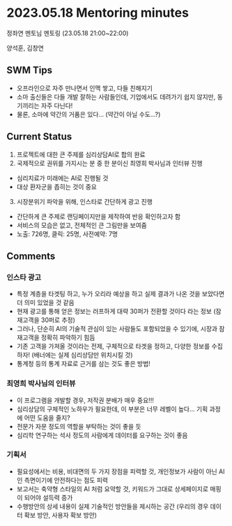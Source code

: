 # 2023.05.18 Mentoring minutes

정좌연 멘토님 멘토링 (23.05.18 21:00~22:00)

양석훈, 김창연

## SWM Tips

- 오프라인으로 자주 만나면서 인맥 쌓고, 다들 친해지기
- 소마 출신들은 다들 개발 잘하는 사람들인데, 기업에서도 데려가기 쉽지 않지만, 동기끼리는 자주 다닌다!
- 물론, 소마에 약간의 거품은 있다... (약간이 아닐 수도...?)

## Current Status

1. 프로젝트에 대한 큰 주제를 심리상담AI로 합의 완료
2. 국제적으로 권위를 가지시는 분 중 한 분이신 최영희 박사님과 인터뷰 진행
- 심리치료가 미래에는 AI로 진행될 것
- 대상 환자군을 좁히는 것이 중요
3. 시장분위기 파악을 위해, 인스타로 간단하게 광고 진행 
- 간단하게 큰 주제로 랜딩페이지만을 제작하여 반응 확인하고자 함
- 서비스의 모습은 없고, 전체적인 큰 그림만을 보여줌
- 노출: 726명, 클릭: 25명, 사전예약: 7명

## Comments

### 인스타 광고
- 특정 계층을 타겟팅 하고, 누가 오리라 예상을 하고 실제 결과가 나온 것을 보았다면 더 의미 있었을 것 같음 
- 현재 광고를 통해 얻은 정보는 러프하게 대략 30퍼가 전환할 것이다 라는 정보 (잠재고객을 30퍼로 추정)
- 그러나, 단순히 AI의 기술적 관심이 있는 사람들도 포함되었을 수 있기에, 시장과 잠재고객을 정확히 파악하기 힘듬
- 기존 고객을 가져올 것이라는 전제, 구체적으로 타겟을 정하고, 다양한 정보를 수집하자! (배너에는 실제 심리상담만 위치시킬 것)
- 통계청 등의 통계 자료로 근거를 삼는 것도 좋은 방법!

### 최영희 박사님의 인터뷰
- 이 프로그램을 개발할 경우, 저작권 분배가 매우 중요!!!
- 심리상담의 구체적인 노하우가 필요한데, 이 부분은 너무 레벨이 높다... 기획 과정에 어떤 도움을 줄지?
- 전문가 자문 정도의 역할을 부탁하는 것이 좋을 듯
- 심리학 연구하는 석사 정도의 사람에게 데이터를 요구하는 것이 좋음

### 기획서
- 필요성에서는 비용, 비대면의 두 가지 장점을 피력할 것, 개인정보가 사람이 아닌 AI인 측면이기에 안전하다는 점도 피력
- 보고서는 축약형 스타일의 AI 처럼 요약할 것, 키워드가 그대로 상세페이지로 매핑이 되어야 설득력 증가
- 수행방안의 상세 내용이 실제 기술적인 방안들을 제시하는 공간 (우리의 경우 데이터 확보 방안, 사용자 확보 방안)

